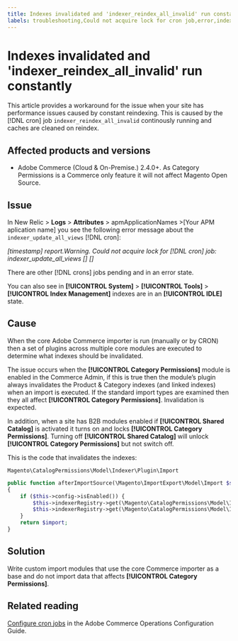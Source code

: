 ```yaml
---
title: Indexes invalidated and 'indexer_reindex_all_invalid' run constantly
labels: troubleshooting,Could not acquire lock for cron job,error,indexing,crons,site performance
---
```


# Indexes invalidated and 'indexer_reindex_all_invalid' run constantly

This article provides a workaround for the issue when your site has performance issues caused by constant reindexing. This is caused by the [!DNL cron] job `indexer_reindex_all_invalid` continously running and caches are cleaned on reindex.

## Affected products and versions

* Adobe Commerce (Cloud & On-Premise.) 2.4.0+. As Category Permissions is a Commerce only feature it will not affect Magento Open Source.

## Issue

<!-- Are these the correct steps in the UI to see the error message and is this where users most commonly see the error message **could not acquire lock for cron job: indexer_update_all_views**? Are there other symptoms/errors/logs we should mention? -->

In New Relic > **Logs** > **Attributes** > apmApplicationNames >[Your APM aplication name] you see the following error message about the `indexer_update_all_views` [!DNL cron]:

*[timestamp] report.Warning. Could not acquire lock for [!DNL cron] job: indexer_update_all_views [] []*

There are other [!DNL crons] jobs pending and in an error state.

You can also see in **[!UICONTROL System]** > **[!UICONTROL Tools]** > **[!UICONTROL Index Management]** indexes are in an **[!UICONTROL IDLE]** state.

## Cause

When the core Adobe Commerce importer is run (manually or by CRON) then a set of plugins across multiple core modules are executed to determine what indexes should be invalidated.

The issue occurs when the **[!UICONTROL Category Permissions]** module is enabled in the Commerce Admin, if this is true then the module’s plugin always invalidates the Product & Category indexes (and linked indexes) when an import is executed. If the standard import types are examined then they all affect **[!UICONTROL Category Permissions]**. Invalidation is expected.

In addition, when a site has B2B modules enabled if **[!UICONTROL Shared Catalog]** is activated it turns on and locks **[!UICONTROL Category Permissions]**. Turning off **[!UICONTROL Shared Catalog]** will unlock **[!UICONTROL Category Permissions]** but not switch off.

This is the code that invalidates the indexes:

<!-- Is the below code php? -->

`Magento\CatalogPermissions\Model\Indexer\Plugin\Import`

```php
public function afterImportSource(\Magento\ImportExport\Model\Import $subject, $import)
{
    if ($this->config->isEnabled()) {
        $this->indexerRegistry->get(\Magento\CatalogPermissions\Model\Indexer\Category::INDEXER_ID)->invalidate();
        $this->indexerRegistry->get(\Magento\CatalogPermissions\Model\Indexer\Product::INDEXER_ID)->invalidate();
    }
    return $import;
}
```

## Solution

<!-- Is this solution tested? Has it been approved by another developer or SME? Are there any risks with us recomending this?-->

Write custom import modules that use the core Commerce importer as a base and do not import data that affects **[!UICONTROL Category Permissions]**. 

## Related reading

[Configure cron jobs](https://experienceleague.adobe.com/docs/commerce-operations/configuration-guide/cli/configure-cron-jobs.html) in the Adobe Commerce Operations Configuration Guide.
